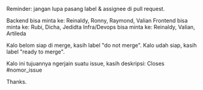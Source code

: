 Reminder: jangan lupa pasang label & assignee di pull request.

Backend bisa minta ke: Reinaldy, Ronny, Raymond, Valian
Frontend bisa minta ke: Rubi, Dicha, Jedidta
Infra/Devops bisa minta ke: Reinaldy, Valian, Artileda

Kalo belom siap di merge, kasih label "do not merge".
Kalo udah siap, kasih label "ready to merge".

Kalo ini tujuannya ngerjain suatu issue, kasih deskripsi:
Closes #nomor_issue

Thanks.
